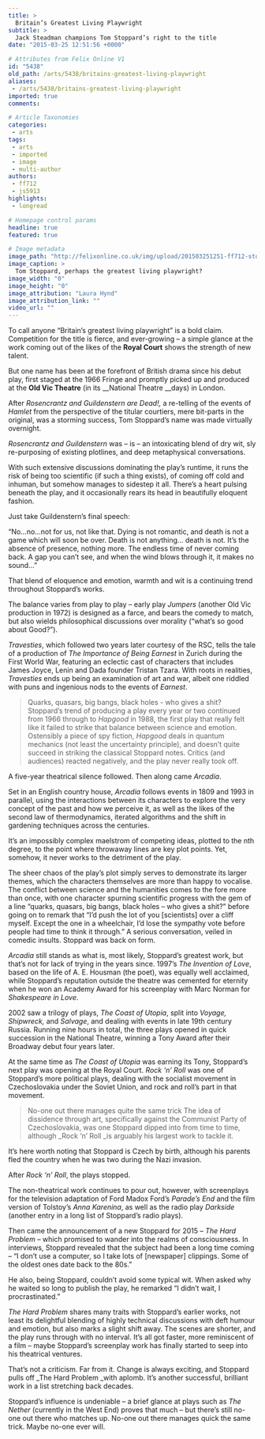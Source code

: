 ```yaml
---
title: >
  Britain’s Greatest Living Playwright
subtitle: >
  Jack Steadman champions Tom Stoppard’s right to the title
date: "2015-03-25 12:51:56 +0000"

# Attributes from Felix Online V1
id: "5438"
old_path: /arts/5438/britains-greatest-living-playwright
aliases:
 - /arts/5438/britains-greatest-living-playwright
imported: true
comments:

# Article Taxonomies
categories:
 - arts
tags:
 - arts
 - imported
 - image
 - multi-author
authors:
 - ff712
 - js5913
highlights:
 - longread

# Homepage control params
headline: true
featured: true

# Image metadata
image_path: "http://felixonline.co.uk/img/upload/201503251251-ff712-stoppard-cmyka.jpg"
image_caption: >
  Tom Stoppard, perhaps the greatest living playwright?
image_width: "0"
image_height: "0"
image_attribution: "Laura Hynd"
image_attribution_link: ""
video_url: ""
---
```


To call anyone “Britain’s greatest living playwright” is a bold claim. Competition for the title is fierce, and ever-growing – a simple glance at the work coming out of the likes of the __Royal Court__ shows the strength of new talent.

But one name has been at the forefront of British drama since his debut play, first staged at the 1966 Fringe and promptly picked up and produced at the __Old Vic Theatre__ (in its __National Theatre __days) in London.

After _Rosencrantz and Guildenstern are Dead!,_ a re-telling of the events of _Hamlet_ from the perspective of the titular courtiers, mere bit-parts in the original, was a storming success, Tom Stoppard’s name was made virtually overnight.

_Rosencrantz and Guildenstern_ was – is – an intoxicating blend of dry wit, sly re-purposing of existing plotlines, and deep metaphysical conversations.

With such extensive discussions dominating the play’s runtime, it runs the risk of being too scientific (if such a thing exists), of coming off cold and inhuman, but somehow manages to sidestep it all. There’s a heart pulsing beneath the play, and it occasionally rears its head in beautifully eloquent fashion.

Just take Guildenstern’s final speech:

“No…no…not for us, not like that. Dying is not romantic, and death is not a game which will soon be over. Death is not anything… death is not. It’s the absence of presence, nothing more. The endless time of never coming back. A gap you can’t see, and when the wind blows through it, it makes no sound…”

That blend of eloquence and emotion, warmth and wit is a continuing trend throughout Stoppard’s works.

The balance varies from play to play – early play _Jumpers_ (another Old Vic production in 1972) is designed as a farce, and bears the comedy to match, but also wields philosophical discussions over morality (“what’s so good about Good?”).

_Travesties_, which followed two years later courtesy of the RSC, tells the tale of a production of _The Importance of Being Earnest_ in Zurich during the First World War, featuring an eclectic cast of characters that includes James Joyce, Lenin and Dada founder Tristan Tzara. With roots in realities, _Travesties_ ends up being an examination of art and war, albeit one riddled with puns and ingenious nods to the events of _Earnest_.
> Quarks, quasars, big bangs, black holes - who gives a shit?
Stoppard’s trend of producing a play every year or two continued from 1966 through to _Hapgood_ in 1988, the first play that really felt like it failed to strike that balance between science and emotion. Ostensibly a piece of spy fiction, _Hapgood_ deals in quantum mechanics (not least the uncertainty principle), and doesn’t quite succeed in striking the classical Stoppard notes. Critics (and audiences) reacted negatively, and the play never really took off.

A five-year theatrical silence followed. Then along came _Arcadia_.

Set in an English country house, _Arcadia_ follows events in 1809 and 1993 in parallel, using the interactions between its characters to explore the very concept of the past and how we perceive it, as well as the likes of the second law of thermodynamics, iterated algorithms and the shift in gardening techniques across the centuries.

It’s an impossibly complex maelstrom of competing ideas, plotted to the nth degree, to the point where throwaway lines are key plot points. Yet, somehow, it never works to the detriment of the play.

The sheer chaos of the play’s plot simply serves to demonstrate its larger themes, which the characters themselves are more than happy to vocalise. The conflict between science and the humanities comes to the fore more than once, with one character spurning scientific progress with the gem of a line “quarks, quasars, big bangs, black holes – who gives a shit?” before going on to remark that “I’d push the lot of you [scientists] over a cliff myself. Except the one in a wheelchair, I’d lose the sympathy vote before people had time to think it through.” A serious conversation, veiled in comedic insults. Stoppard was back on form.

_Arcadia_ still stands as what is, most likely, Stoppard’s greatest work, but that’s not for lack of trying in the years since. 1997’s _The Invention of Love_, based on the life of A. E. Housman (the poet), was equally well acclaimed, while Stoppard’s reputation outside the theatre was cemented for eternity when he won an Academy Award for his screenplay with Marc Norman for _Shakespeare in Love_.

2002 saw a trilogy of plays, _The Coast of Utopia_, split into _Voyage, Shipwreck,_ and _Salvage_, and dealing with events in late 19th century Russia. Running nine hours in total, the three plays opened in quick succession in the National Theatre, winning a Tony Award after their Broadway debut four years later.

At the same time as _The Coast of Utopia_ was earning its Tony, Stoppard’s next play was opening at the Royal Court. _Rock ‘n’ Roll_ was one of Stoppard’s more political plays, dealing with the socialist movement in Czechoslovakia under the Soviet Union, and rock and roll’s part in that movement.
> No-one out there manages quite the same trick
The idea of dissidence through art, specifically against the Communist Party of Czechoslovakia, was one Stoppard dipped into from time to time, although _Rock ‘n’ Roll _is arguably his largest work to tackle it.

It’s here worth noting that Stoppard is Czech by birth, although his parents fled the country when he was two during the Nazi invasion.

After _Rock ‘n’ Roll_, the plays stopped.

The non-theatrical work continues to pour out, however, with screenplays for the television adaptation of Ford Madox Ford’s _Parade’s End_ and the film version of Tolstoy’s _Anna Karenina_, as well as the radio play _Darkside_ (another entry in a long list of Stoppard’s radio plays).

Then came the announcement of a new Stoppard for 2015 – _The Hard Problem_ – which promised to wander into the realms of consciousness. In interviews, Stoppard revealed that the subject had been a long time coming – “I don’t use a computer, so I take lots of [newspaper] clippings. Some of the oldest ones date back to the 80s.”

He also, being Stoppard, couldn’t avoid some typical wit. When asked why he waited so long to publish the play, he remarked “I didn’t wait, I procrastinated.”

_The Hard Problem_ shares many traits with Stoppard’s earlier works, not least its delightful blending of highly technical discussions with deft humour and emotion, but also marks a slight shift away. The scenes are shorter, and the play runs through with no interval. It’s all got faster, more reminiscent of a film – maybe Stoppard’s screenplay work has finally started to seep into his theatrical ventures.

That’s not a criticism. Far from it. Change is always exciting, and Stoppard pulls off _The Hard Problem _with aplomb. It’s another successful, brilliant work in a list stretching back decades.

Stoppard’s influence is undeniable – a brief glance at plays such as _The Nether_ (currently in the West End) proves that much – but there’s still no-one out there who matches up. No-one out there manages quick the same trick. Maybe no-one ever will.
